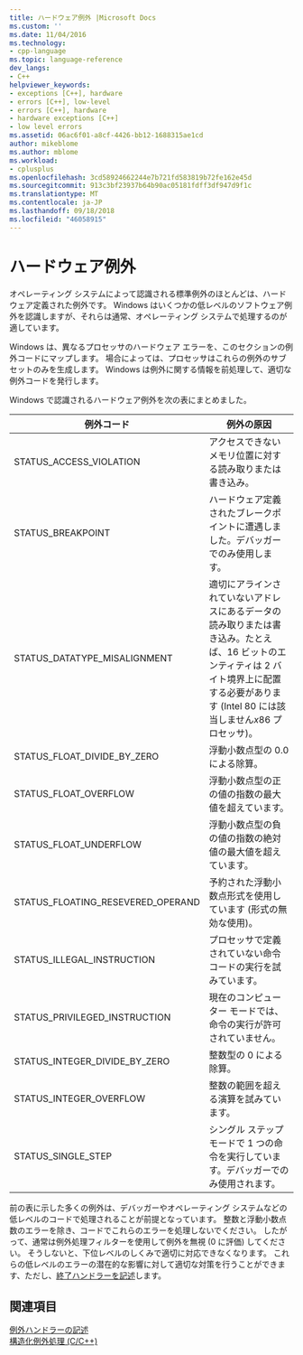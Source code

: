 ```yaml
---
title: ハードウェア例外 |Microsoft Docs
ms.custom: ''
ms.date: 11/04/2016
ms.technology:
- cpp-language
ms.topic: language-reference
dev_langs:
- C++
helpviewer_keywords:
- exceptions [C++], hardware
- errors [C++], low-level
- errors [C++], hardware
- hardware exceptions [C++]
- low level errors
ms.assetid: 06ac6f01-a8cf-4426-bb12-1688315ae1cd
author: mikeblome
ms.author: mblome
ms.workload:
- cplusplus
ms.openlocfilehash: 3cd58924662244e7b721fd583819b72fe162e45d
ms.sourcegitcommit: 913c3bf23937b64b90ac05181fdff3df947d9f1c
ms.translationtype: MT
ms.contentlocale: ja-JP
ms.lasthandoff: 09/18/2018
ms.locfileid: "46058915"
---
```

# <a name="hardware-exceptions"></a>ハードウェア例外

オペレーティング システムによって認識される標準例外のほとんどは、ハードウェア定義された例外です。 Windows はいくつかの低レベルのソフトウェア例外を認識しますが、それらは通常、オペレーティング システムで処理するのが適しています。

Windows は、異なるプロセッサのハードウェア エラーを、このセクションの例外コードにマップします。 場合によっては、プロセッサはこれらの例外のサブセットのみを生成します。 Windows は例外に関する情報を前処理して、適切な例外コードを発行します。

Windows で認識されるハードウェア例外を次の表にまとめました。

|例外コード|例外の原因|
|--------------------|------------------------|
|STATUS_ACCESS_VIOLATION|アクセスできないメモリ位置に対する読み取りまたは書き込み。|
|STATUS_BREAKPOINT|ハードウェア定義されたブレークポイントに遭遇しました。デバッガーでのみ使用します。|
|STATUS_DATATYPE_MISALIGNMENT|適切にアラインされていないアドレスにあるデータの読み取りまたは書き込み。たとえば、16 ビットのエンティティは 2 バイト境界上に配置する必要があります  (Intel 80 には該当しません*x*86 プロセッサ)。|
|STATUS_FLOAT_DIVIDE_BY_ZERO|浮動小数点型の 0.0 による除算。|
|STATUS_FLOAT_OVERFLOW|浮動小数点型の正の値の指数の最大値を超えています。|
|STATUS_FLOAT_UNDERFLOW|浮動小数点型の負の値の指数の絶対値の最大値を超えています。|
|STATUS_FLOATING_RESEVERED_OPERAND|予約された浮動小数点形式を使用しています (形式の無効な使用)。|
|STATUS_ILLEGAL_INSTRUCTION|プロセッサで定義されていない命令コードの実行を試みています。|
|STATUS_PRIVILEGED_INSTRUCTION|現在のコンピューター モードでは、命令の実行が許可されていません。|
|STATUS_INTEGER_DIVIDE_BY_ZERO|整数型の 0 による除算。|
|STATUS_INTEGER_OVERFLOW|整数の範囲を超える演算を試みています。|
|STATUS_SINGLE_STEP|シングル ステップ モードで 1 つの命令を実行しています。デバッガーでのみ使用されます。|

前の表に示した多くの例外は、デバッガーやオペレーティング システムなどの低レベルのコードで処理されることが前提となっています。 整数と浮動小数点数のエラーを除き、コードでこれらのエラーを処理しないでください。 したがって、通常は例外処理フィルターを使用して例外を無視 (0 に評価) してください。 そうしないと、下位レベルのしくみで適切に対応できなくなります。 これらの低レベルのエラーの潜在的な影響に対して適切な対策を行うことができます、ただし、[終了ハンドラーを記述](../cpp/writing-a-termination-handler.md)します。

## <a name="see-also"></a>関連項目

[例外ハンドラーの記述](../cpp/writing-an-exception-handler.md)<br/>
[構造化例外処理 (C/C++)](../cpp/structured-exception-handling-c-cpp.md)